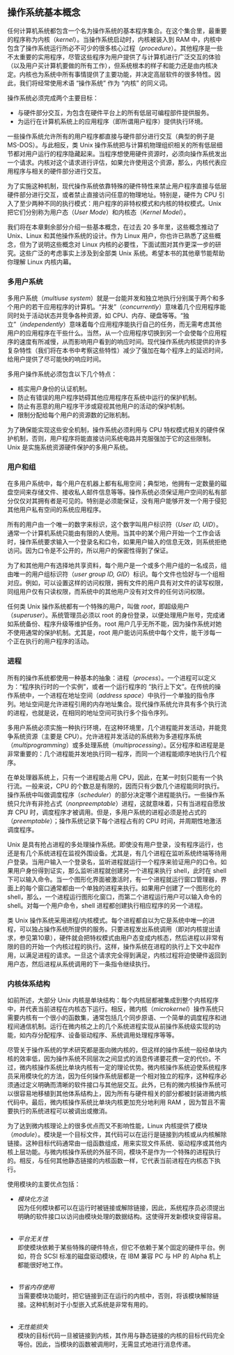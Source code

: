 ## 操作系统基本概念

任何计算机系统都包含一个名为操作系统的基本程序集合。在这个集合里，最重要的程序称为内核（*kernel*）。当操作系统启动时，内核被装入到 RAM 中，内核中包含了操作系统运行所必不可少的很多核心过程（*procedure*）。其他程序是一些不太重要的实用程序，尽管这些程序为用户提供了与计算机进行广泛交互的体验（以及用户买计算机要做的所有工作），但系统根本的样子和能力还是由内核决定。内核也为系统中所有事情提供了主要功能，并决定高层软件的很多特性。因此，我们将经常使用术语 “操作系统” 作为 “内核” 的同义词。

操作系统必须完成两个主要目标：
- 与硬件部分交互，为包含在硬件平台上的所有低层可编程部件提供服务。
- 为运行在计算机系统上的应用程序（即所谓用户程序）提供执行环境。

一些操作系统允许所有的用户程序都直接与硬件部分进行交互（典型的例子是 MS-DOS）。与此相反，类 Unix 操作系统把与计算机物理组织相关的所有低层细节都对用户运行的程序隐藏起来。当程序想使用硬件资源时，必须向操作系统发出一个请求。内核对这个请求进行评估，如果允许使用这个资源，那么，内核代表应用程序与相关的硬件部分进行交互。

为了实施这种机制，现代操作系统依靠特殊的硬件特性来禁止用户程序直接与低层硬件部分进行交互，或者禁止直接访问任意的物理地址。特别是，硬件为 CPU 引入了至少两种不同的执行模式：用户程序的非特权模式和内核的特权模式。Unix 把它们分别称为用户态（*User Mode*）和内核态（*Kernel Model*）。

我们将在本章剩余部分介绍一些基本概念，在过去 20 多年里，这些概念推动了 Unix、Linux 和其他操作系统的设计。作为 Linux 用户，你也许已熟悉了这些概念，但为了说明这些概念对 Linux 内核的必要性，下面试图对其作更深一步的研究。这些广泛的考虑事实上涉及到全部类 Unix 系统。希望本书的其他章节能帮助你理解 Linux 内核内幕。

### 多用户系统

多用户系统（*multiuse system*）就是一台能并发和独立地执行分别属于两个和多个用户的若干应用程序的计算机。“并发”（*concurrently*）意味着几个应用程序能同时处于活动状态并竞争各种资源，如 CPU、内存、硬盘等等。“独立”（*independently*）意味着每个应用程序能执行自己的任务，而无需考虑其他用户的应用程序在干些什么。当然，从一个应用程序切换到另一个会使每个应用程序的速度有所减慢，从而影响用户看到的响应时间。现代操作系统内核提供的许多复杂特性（我们将在本书中考察这些特性）减少了强加在每个程序上的延迟时间，给用户提供了尽可能快的响应时间。

多用户操作系统必须包含以下几个特点：
- 核实用户身份的认证机制。
- 防止有错误的用户程序妨碍其他应用程序在系统中运行的保护机制。
- 防止有恶意的用户程序干涉或窥视其他用户的活动的保护机制。
- 限制分配给每个用户的资源数的记账机制。

为了确保能实现这些安全机制，操作系统必须利用与 CPU 特权模式相关的硬件保护机制，否则，用户程序将能直接访问系统电路并克服强加于它的这些限制。Unix 是实施系统资源硬件保护的多用户系统。

### 用户和组

在多用户系统中，每个用户在机器上都有私用空间；典型地，他拥有一定数量的磁盘空间来存储文件、接收私人邮件信息等等。操作系统必须保证用户空间的私有部分仅仅对其拥有者是可见的。特别是必须能保证，没有用户能够开发一个用于侵犯其他用户私有空间的系统应用程序。

所有的用户由一个唯一的数字来标识，这个数字叫用户标识符（*User ID, UID*）。通常一个计算机系统只能由有限的人使用。当其中的某个用户开始一个工作会话时，操作系统要求输入一个登录名和口令，如果用户输入的信息无效，则系统拒绝访问。因为口令是不公开的，所以用户的保密性得到了保证。

为了和其他用户有选择地共享资料，每个用户是一个或多个用户组的一名成员，组由唯一的用户组标识符（*user group ID, GID*）标识。每个文件也恰好与一个组相对应。例如，可以设置这样的访问权限，拥有文件的用户具有对文件的读写权限，同组用户仅有只读权限，而系统中的其他用户没有对文件的任何访问权限。

任何类 Unix 操作系统都有一个特殊的用户，叫做 *root*，即超级用户（*superuser*）。系统管理员必须以 root 的身份登录，以便处理用户账号，完成诸如系统备份、程序升级等维护任务。root 用户几乎无所不能，因为操作系统对她不使用通常的保护机制。尤其是，root 用户能访问系统中每个文件，能干涉每一个正在执行的用户程序的活动。

### 进程

所有的操作系统都使用一种基本的抽象：进程（*process*）。一个进程可以定义为：“程序执行时的一个实例”，或者一个运行程序的 “执行上下文”。在传统的操作系统中，一个进程在地址空间（*address space*）中执行一个单独的指令序列。地址空间是允许进程引用的内存地址集合。现代操作系统允许具有多个执行流的进程，也就是说，在相同的地址空间可执行多个指令序列。

多用户系统必须实施一种执行环境，在这种环境里，几个进程能并发活动，并能竞争系统资源（主要是 CPU）。允许进程并发活动的系统称为多道程序系统（*multiprogramming*）或多处理系统（*multiprocessing*）。区分程序和进程是是非常重要的：几个进程能并发地执行同一程序，而同一个进程能顺序地执行几个程序。

在单处理器系统上，只有一个进程能占用 CPU，因此，在某一时刻只能有一个执行流。一般来说，CPU 的个数总是有限的，因而只有少数几个进程能同时执行。操作系统中叫做调度程序（*scheduler*）的部分决定哪个进程能执行。一些操作系统只允许有非抢占式（*nonpreemptable*）进程，这就意味着，只有当进程自愿放弃 CPU 时，调度程序才被调用。但是，多用户系统的进程必须是抢占式的（*preemptable*）；操作系统记录下每个进程占有的 CPU 时间，并周期性地激活调度程序。

Unix 是具有抢占进程的多处理操作系统。即使没有用户登录，没有程序运行，也还是有几个系统进程在监视外围设备。尤其是，有几个进程在监听系统终端等待用户登录。当用户输入一个登录名，监听进程就运行一个程序来验证用户的口令。如果用户身份得到证实，那么监听进程就创建另一个进程来执行 shell，此时在 shell 下可以输入命令。当一个图形化界面被激活时，有一个进程就运行窗口管理器，界面上的每个窗口通常都由一个单独的进程来执行。如果用户创建了一个图形化的 shell，那么，一个进程运行图形化窗口，而第二个进程运行用户可以输入命令的 shell。对每一个用户命令，shell 进程都创建执行相应程序的另一个进程。

类 Unix 操作系统采用进程/内核模式。每个进程都自以为它是系统中唯一的进程，可以独占操作系统所提供的服务。只要进程发出系统调用（即对内核提出请求，参见第10章），硬件就会把特权模式由用户态变成内核态，然后进程以非常有限的目的开始一个内核过程的执行。这样，操作系统在进程的执行上下文中起作用，以满足进程的请求。一旦这个请求完全得到满足，内核过程将迫使硬件返回到用户态，然后进程从系统调用的下一条指令继续执行。

### 内核体系结构

如前所述，大部分 Unix 内核是单块结构：每个内核层都被集成到整个内核程序中，并代表当前进程在内核态下运行。相反，微内核（*microkernel*）操作系统只需要内核有一个很小的函数集，通常包括几个同步原语、一个简单的调度程序和进程间通信机制。运行在微内核之上的几个系统进程实现从前操作系统级实现的功能，如内存分配程序、设备驱动程序、系统调用处理程序等等。

尽管关于操作系统的学术研究都是面向微内核的，但这样的操作系统一般经单块内核的效率低，因为操作系统不同层次之间显式的消息传递要花费一定的代价。不过，微内核操作系统比单块内核有一定的理论优势。微内核操作系统迫使系统程序员采用模块化的方法，因为任何操作系统层都是一个相对独立的程序，这种程序必须通过定义明确而清晰的软件接口与其他层交互。此外，已有的微内核操作系统可以很容易地移植到其他体系结构上，因为所有与硬件相关的部分都被封装进微内核代码中。最后，微内核操作系统比单块内核更加充分地利用 RAM ，因为暂且不需要执行的系统进程可以被调出或撤消。

为了达到微内核理论上的很多优点而又不影响性能，Linux 内核提供了模块（*module*）。模块是一个目标文件，其代码可以在运行是链接到内核或从内核解除链接。这种目标代码通常由一组函数组成，用来实现文件系统、驱动程序或其他内核上层功能。与微内核操作系统的外层不同，模块不是作为一个特殊的进程执行的。相反，与任何其他静态链接的内核函数一样，它代表当前进程在内核态下执行。

使用模块的主要优点包括：

* *模块化方法*  
因为任何模块都可以在运行时被链接或解除链接，因此，系统程序员必须提出明确的软件接口以访问由模块处理的数据结构。这使得开发新模块变得容易。  
&emsp;  

* *平台无关性*  
即使模块依赖于某些特殊的硬件特点，但它不依赖于某个固定的硬件平台。例如，符合 SCSI 标准的磁盘驱动模块，在 IBM 兼容 PC 与 HP 的 Alpha 机上都能很好地工作。  
&emsp;  

* *节省内存使用*  
当需要模块功能时，把它链接到正在运行的内核中，否则，将该模块解除链接。这种机制对于小型嵌入式系统是非常有用的。  
&emsp;  

* *无性能损失*  
模块的目标代码一旦被链接到内核，其作用与静态链接的内核的目标代码完全等份。因此，当模块的函数被调用时，无需显式地进行消息传递。  
&emsp;  
